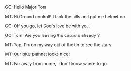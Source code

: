 GC: Hello Major Tom

MT: Hi Ground controll! I took the pills and put me helmet on. 

GC: Off you go, let God's love be with you.

GC: Tom! Are you leaving the capsule already ?

MT: Yap, I'm on my way out of the tin to see the stars.

MT: Our blue plannet looks nice!

MT: Far away from home, I don't know where to go.
